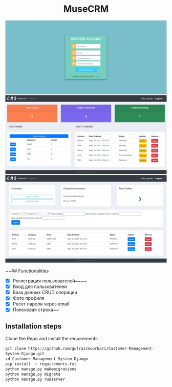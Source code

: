 <div align="center">
<h1>MuseCRM</h1>
<img src="./Project_Demo_Pictures/user_signup.png">
<img src="./Project_Demo_Pictures/admin_dashboard_main.png">
<img src="./Project_Demo_Pictures//admin_customer_view.png">
</div>

~~## Functionalities
- [x] Регистрация пользователей~~~~
- [x] Вход для пользователей
- [x] База данных CRUD операции
- [x] Фото профиля
- [x] Ресет пароля через email
- [x] Поисковая строка~~

## Installation steps

Clone the Repo and install the requirements

```
git clone https://github.com/gulraiznoorbari/Customer-Management-System-Django.git
cd Customer-Management-System-Django
pip install -r requirements.txt
python manage.py makemigrations
python manage.py migrate
python manage.py runserver
```



